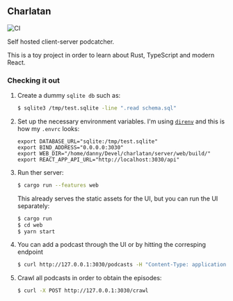 ## Charlatan
![CI](https://github.com/jdnavarro/charlatan-server/workflows/CI/badge.svg)

Self hosted client-server podcatcher.

This is a toy project in order to learn about Rust, TypeScript and modern React.

### Checking it out

1. Create a dummy `sqlite db` such as:

    ```bash
    $ sqlite3 /tmp/test.sqlite -line ".read schema.sql"
    ```

1. Set up the necessary environment variables. I'm using [`direnv`](https://direnv.net/) and this is how my `.envrc` looks:

    ```
    export DATABASE_URL="sqlite:/tmp/test.sqlite"
    export BIND_ADDRESS="0.0.0.0:3030"
    export WEB_DIR="/home/danny/Devel/charlatan/server/web/build/"
    export REACT_APP_API_URL="http://localhost:3030/api"
    ```

1. Run ther server:

    ``` sh
    $ cargo run --features web
    ```

    This already serves the static assets for the UI, but you can run the UI separately:

    ```sh
    $ cargo run
    $ cd web
    $ yarn start
    ```

1. You can add a podcast through the UI or by hitting the corresping endpoint

    ``` sh
    $ curl http://127.0.0.1:3030/podcasts -H "Content-Type: application/json" -d '{"url": "http://feeds.feedburner.com/dancarlin/history"}'
    ```

1. Crawl all podcasts in order to obtain the episodes:

    ``` sh
    $ curl -X POST http://127.0.0.1:3030/crawl
    ```
